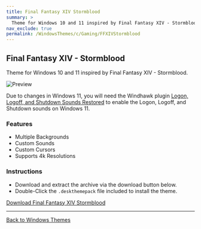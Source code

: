 ```yaml
---
title: Final Fantasy XIV Stormblood
summary: >
  Theme for Windows 10 and 11 inspired by Final Fantasy XIV - Stormblood.
nav_exclude: true
permalink: /WindowsThemes/c/Gaming/FFXIVStormblood
---
```


## Final Fantasy XIV - Stormblood

Theme for Windows 10 and 11 inspired by Final Fantasy XIV - Stormblood.

![Preview](https://gitlab.com/the-back-room/deskthemepacks/sfw/ffxiv-stormblood/-/raw/main/Extras/Preview.bmp)

Due to changes in Windows 11, you will need the Windhawk plugin [Logon, Logoff, and Shutdown Sounds Restored](https://windhawk.net/mods/logon-logoff-shutdown-sounds) to enable the Logon, Logoff, and Shutdown sounds on Windows 11.

### Features

- Multiple Backgrounds
- Custom Sounds
- Custom Cursors
- Supports 4k Resolutions

### Instructions

- Download and extract the archive via the download button below.
- Double-Click the `.deskthemepack` file included to install the theme.

<a href="https://gitlab.com/the-back-room/deskthemepacks/sfw/ffxiv-stormblood/-/archive/main/ffxiv-stormblood-main.zip" class="btn btn--primary btn--lg" target="_blank" rel="noopener noreferrer">Download Final Fantasy XIV Stormblood</a>

---

<a href="/WindowsThemes" class="btn btn--secondary btn--sm">Back to Windows Themes</a>